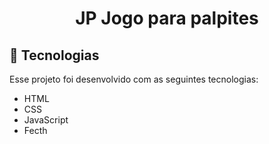 <h1 align="center">JP Jogo para palpites</h1>

## 🚀 Tecnologias

Esse projeto foi desenvolvido com as seguintes tecnologias:

- HTML
- CSS
- JavaScript
- Fecth
